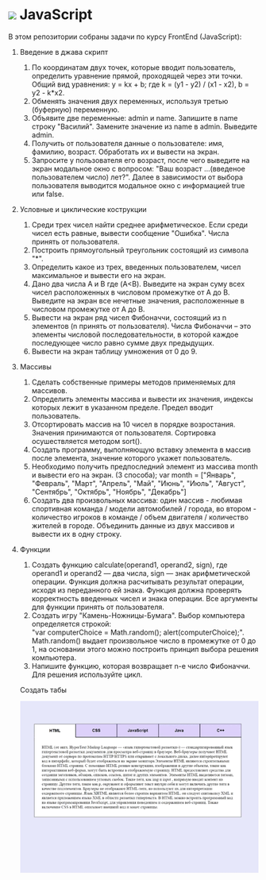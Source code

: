 #  <img height=50 src="https://user-images.githubusercontent.com/25181517/117447155-6a868a00-af3d-11eb-9cfe-245df15c9f3f.png"> JavaScript
В этом репозитории собраны задачи по курсу FrontEnd (JavaScript):
1. Введение в джава скрипт
    1. По координатам двух точек, которые вводит пользователь, определить уравнение прямой, проходящей через эти точки.
       Общий вид уравнения: y = kx + b; где k = (y1 - y2) / (x1 - x2), b = y2 - k*x2.
    2. Обменять значения двух переменных, используя третью (буферную) переменную.
    3. Объявите две переменные: admin и name. Запишите в name строку "Василий". Замените значение из name в admin. Выведите admin.
    4. Получить от пользователя данные о пользователе: имя, фамилию, возраст. Обработать их и вывести на экран.
    5. Запросите у пользователя его возраст, после чего выведите на экран модальное окно с вопросом: "Ваш возраст ...(введеное пользователем число) лет?".
    Далее в зависимости от выбора пользователя выводится модальное окно с информацией true или false.
    
2. Условные и циклические кострукции
    1. Среди трех чисел найти среднее арифметическое. Если среди чисел есть равные, вывести сообщение "Ошибка". Числа принять от пользователя.
    2. Построить прямоугольный треугольник состоящий из символа "*".
    3. Определить какое из трех, введенных пользователем, чисел максимальное и вывести его на экран.
    4. Дано два числа A и B где (A<B). 
       Выведите на экран суму всех чисел расположенных в числовом промежутке от А до В. 
       Выведите на экран все нечетные значения, расположенные в числовом промежутке от А до В. 
    5. Вывести на экран ряд чисел Фибоначчи, состоящий из n элементов (n принять от пользователя).
       Числа Фибоначчи – это элементы числовой последовательности, в которой каждое последующее число равно сумме двух предыдущих.
    6. Вывести на экран таблицу умножения от 0 до 9. 

3. Маcсивы
    1. Сделать собственные примеры методов применяемых для массивов.
    2. Определить элементы массива и вывести их значения, индексы которых лежит в указанном пределе. Предел вводит пользователь.
    3. Отсортировать массив на 10 чисел в порядке возростания. Значения принимаются от пользователя. Сортировка осушествляется методом sort().
    4. Создать программу, выполняющую вставку элемента в массив после элемента, значение которого укажет пользователь.
    5. Необходимо получить предпоследний элемент из массива month и вывести его на экран. (3 способа);
    var month = ["Январь", "Февраль", "Март", "Апрель", "Май", "Июнь", "Июль", "Август", "Сентябрь", "Октябрь", "Ноябрь", "Декабрь"]
    7. Создать два произвольных массива: один массив - любимая спортивная команда / модели автомобилей / города, 
    во втором - количество игроков в команде / объем двигателя / количество жителей в городе. 
    Объединить данные из двух массивов и вывести их в одну строку.

4. Функции  
    1. Создать функцию calculate(operand1, operand2, sign), где operand1 и operand2 — два числа, sign — знак арифметической операции.
       Функция должна расчитывать результат операции, исходя из переданного ей знака. 
       Функция должна проверять корректность введенных чисел и знака операции.
       Все аргументы для функции принять от пользователя.
    2. Создать игру "Камень-Ножницы-Бумага".
        Выбор компьютера определяется строкой:  
        "var computerChoice = Math.random();
        alert(computerChoice);".
        Math.random() выдает произвольное число в промежутке от 0 до 1, на основании этого можно построить принцип выбора решения компьютера.
    3. Напишите функцию, которая возвращает n-е число Фибоначчи. Для решения используйте цикл.
    
    Создать табы

    <img src="https://github.com/DianaKov/Page-layouts/blob/main/Kettles/img/20230121-211030.gif">

